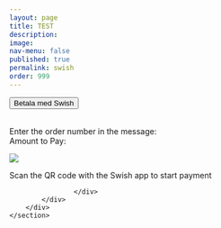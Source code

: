 ```yaml
---
layout: page
title: TEST
description: 
image: 
nav-menu: false
published: true
permalink: swish
order: 999
---
```


<div id="main">
	<section class="major">
		<div class="inner">
	  		<button class="link swish-link">Betala med Swish</button>
      			<!--<a data-v-00899994="" data-v-a20c31e6="" href="swish://payment?data=%7B%22amount%22%3A%7B%22value%22%3Anull%2C%22editable%22%3Atrue%7D%2C%22message%22%3A%7B%22value%22%3A%22Plan%20International%22%2C%22editable%22%3Afalse%7D%2C%22payee%22%3A%7B%22value%22%3A%22123%20900%2073%2011%22%2C%22editable%22%3Afalse%7D%2C%22version%22%3A1%7D&amp;source=charity" class="link swish-link">Swish</a>
			<a href="" class="link swish-link">Betala med Swish</a>-->
			<div id="swish-qr" class="modal" onclick="this.style.display='none'">
    				<!--<span class="close">&times;</span>-->
    				<div class="modal-content">
					<p></br>Enter the order number in the message: <span id="orderid"></span></br>Amount to Pay: <span id="ordertotal"></span></p>
      					<img src="{{ site.baseurl }}/assets/images/indiskaboxenswish.png" >
					<p>Scan the QR code with the Swish app to start payment</p>
					
    				</div>
  			</div>
	  	</div>		
	</section>
</div>
